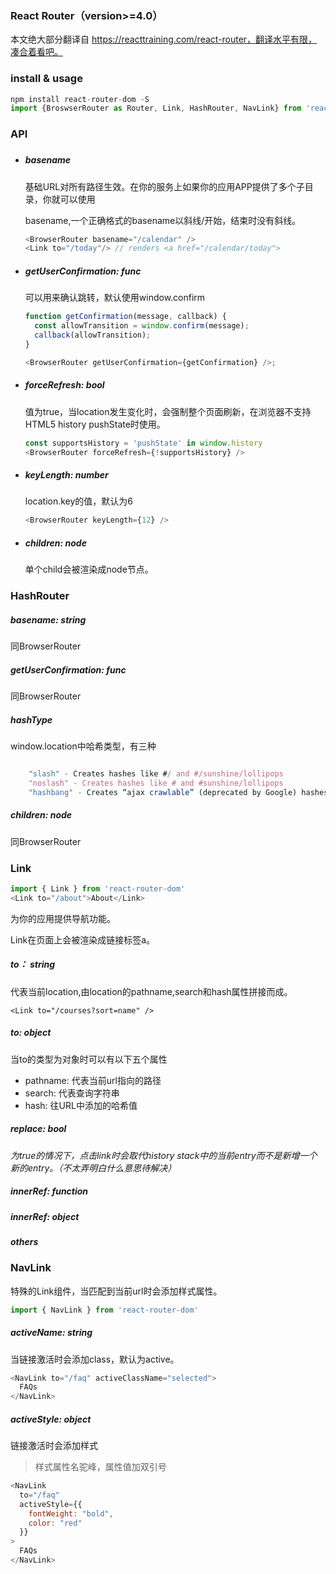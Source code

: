###	React Router（version>=4.0）

本文绝大部分翻译自 https://reacttraining.com/react-router，翻译水平有限，凑合着看吧。

### install & usage

```javascript
npm install react-router-dom -S
import {BroswserRouter as Router, Link, HashRouter, NavLink} from 'react-router-dom'
```



### API

### <BrowserRouter>

- #####	basename

  基础URL对所有路径生效。在你的服务上如果你的应用APP提供了多个子目录，你就可以使用

  basename,一个正确格式的basename以斜线/开始，结束时没有斜线。

  ```javascript
  <BrowserRouter basename="/calendar" />
  <Link to="/today"/> // renders <a href="/calendar/today">
  ```

- ##### getUserConfirmation: func

  可以用来确认跳转，默认使用window.confirm

  ```javascript
  function getConfirmation(message, callback) {
    const allowTransition = window.confirm(message);
    callback(allowTransition);
  }

  <BrowserRouter getUserConfirmation={getConfirmation} />;
  ```


- #####	forceRefresh: bool

  值为true，当location发生变化时，会强制整个页面刷新，在浏览器不支持HTML5 history pushState时使用。

  ```javascript
  const supportsHistory = 'pushState' in window.history
  <BrowserRouter forceRefresh={!supportsHistory} />
  ```

- ##### keyLength: number

  location.key的值，默认为6

  ```javascript
  <BrowserRouter keyLength={12} />
  ```


- ##### children: node

  单个child会被渲染成node节点。



### HashRouter

#####	 basename: string

同BrowserRouter

##### getUserConfirmation: func

同BrowserRouter

##### hashType

window.location中哈希类型，有三种

```javascript

    "slash" - Creates hashes like #/ and #/sunshine/lollipops
    "noslash" - Creates hashes like # and #sunshine/lollipops
    "hashbang" - Creates “ajax crawlable” (deprecated by Google) hashes like #!/ and 	#!/sunshine/lollipops

```

##### children: node

同BrowserRouter

### Link

```javascript
import { Link } from 'react-router-dom'
<Link to="/about">About</Link>
```

为你的应用提供导航功能。

Link在页面上会被渲染成链接标签a。

##### to： string

代表当前location,由location的pathname,search和hash属性拼接而成。	

```
<Link to="/courses?sort=name" />
```

##### to: object

当to的类型为对象时可以有以下五个属性

- pathname: 代表当前url指向的路径
- search: 代表查询字符串
- hash: 往URL中添加的哈希值

##### replace: bool

*为true的情况下，点击link时会取代history stack中的当前entry而不是新增一个新的entry。（不太弄明白什么意思待解决）*

##### innerRef: function

##### innerRef: object

##### others

### NavLink

特殊的Link组件，当匹配到当前url时会添加样式属性。

```javascript
import { NavLink } from 'react-router-dom'
```

##### activeName: string

当链接激活时会添加class，默认为active。

```javascript
<NavLink to="/faq" activeClassName="selected">
  FAQs
</NavLink>
```

##### activeStyle: object

链接激活时会添加样式

> 样式属性名驼峰，属性值加双引号

```javascript
<NavLink
  to="/faq"
  activeStyle={{
    fontWeight: "bold",
    color: "red"
  }}
>
  FAQs
</NavLink>
```